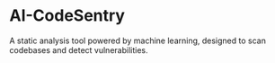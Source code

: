 # AI-CodeSentry
 A static analysis tool powered by machine learning, designed to scan codebases and detect vulnerabilities.
